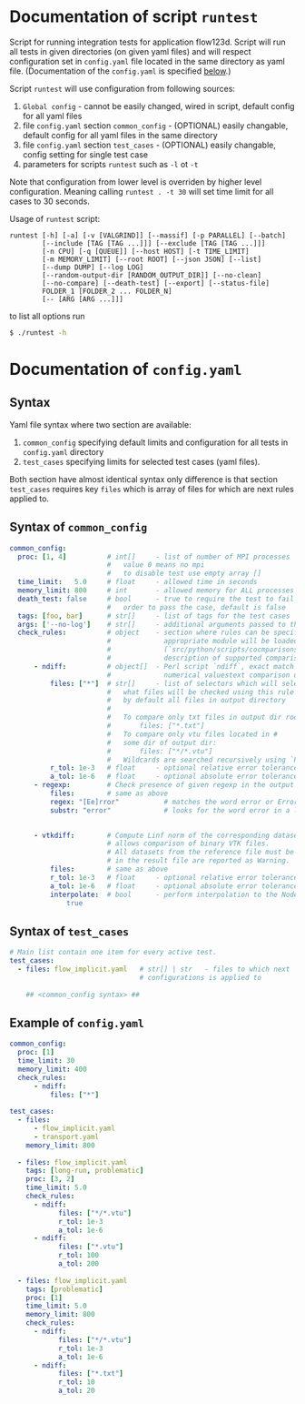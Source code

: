 # Documentation of script `runtest`
Script for running integration tests for application flow123d. Script will
run all tests in given directories (on given yaml files) and will respect
configuration set in `config.yaml` file located in the same directory as
yaml file. (Documentation of the `config.yaml` is specified [below](#documentation-of-configyaml).)


Script `runtest` will use configuration from following sources:
  1. `Global config` - cannot be easily changed, wired in script, default config for all yaml files
  2. file `config.yaml` section `common_config` - (OPTIONAL) easily changable, default config for all yaml files in the same directory
  3. file `config.yaml` section `test_cases` - (OPTIONAL) easily changable, config setting for single test case
  4. parameters for scripts `runtest` such as `-l` ot `-t`
  
Note that configuration from lower level is overriden by higher level configuration. Meaning calling `runtest . -t 30` will set time limit for all cases to 30 seconds.
  
Usage of `runtest` script:
```
runtest [-h] [-a] [-v [VALGRIND]] [--massif] [-p PARALLEL] [--batch]
        [--include [TAG [TAG ...]]] [--exclude [TAG [TAG ...]]]
        [-n CPU] [-q [QUEUE]] [--host HOST] [-t TIME_LIMIT]
        [-m MEMORY_LIMIT] [--root ROOT] [--json JSON] [--list]
        [--dump DUMP] [--log LOG]
        [--random-output-dir [RANDOM_OUTPUT_DIR]] [--no-clean]
        [--no-compare] [--death-test] [--export] [--status-file]
        FOLDER_1 [FOLDER_2 ... FOLDER_N]
        [-- [ARG [ARG ...]]]
```

to list all options run

```sh
$ ./runtest -h
```


# Documentation of `config.yaml`

## Syntax
Yaml file syntax where two section are available:

  1. `common_config` specifying default limits and configuration for all tests in `config.yaml` directory
  2. `test_cases` specifying limits for selected test cases (yaml files).

Both section have almost identical syntax only difference is that section `test_cases` requires key `files` which is array of files for which are next rules applied to.

## Syntax of `common_config`

```yaml
common_config:
  proc: [1, 4]          # int[]     - list of number of MPI processes
                        #   value 0 means no mpi
                        #   to disable test use empty array []
  time_limit:   5.0     # float     - allowed time in seconds
  memory_limit: 800     # int       - allowed memory for ALL processes
  death_test: false     # bool      - true to require the test to fail in
                        #   order to pass the case, default is false
  tags: [foo, bar]      # str[]     - list of tags for the test cases
  args: ['--no-log']    # str[]     - additional arguments passed to the Flow123d binary
  check_rules:          # object    - section where rules can be specified, for every key 
                        #             appropriate module will be loaded 
                        #             (`src/python/scripts/cocmparisons/modules`)
                        #             description of supported comparison rules folows.
      - ndiff:          # object[]  - Perl script `ndiff`, exact match of the text, numerical match of detected 
                        #             numerical valuestext comparison using Perl script 
          files: ["*"]  # str[]     - list of selectors which will select
                        #   what files will be checked using this rule
                        #   by default all files in output directory
                        #   
                        #   To compare only txt files in output dir root:
                        #       files: ["*.txt"]
                        #   To compare only vtu files located in #
                        #   some dir of output dir:
                        #       files: ["*/*.vtu"]
                        #   Wildcards are searched recursively using `Path.walk`, see (`src/python/scripts/prescriptions/__init__.py:AbstractRun._get_ref_output_files).
          r_tol: 1e-3   # float     - optional relative error tolerance
          a_tol: 1e-6   # float     - optional absolute error tolerance
      - regexp:         # Check presence of given regexp in the output file.
          files:        # same as above
          regex: "[Ee]rror"           # matches the word error or Error in line
          substr: "error"             # looks for the word error in a line

          
      - vtkdiff:        # Compute Linf norm of the corresponding datasets using the VTK library. 
                        # allows comparison of binary VTK files.
                        # All datasets from the reference file must be presented. Additional datasets
                        # in the result file are reported as Warning.
          files:        # same as above
          r_tol: 1e-3   # float     - optional relative error tolerance
          a_tol: 1e-6   # float     - optional absolute error tolerance
          interpolate:  # bool      - perform interpolation to the NodeData of the reference mesh before caclulation the norm
              true 

```

## Syntax of `test_cases`

```yaml
# Main list contain one item for every active test.
test_cases:
  - files: flow_implicit.yaml   # str[] | str   - files to which next
                                # configurations is applied to
    
    ## <common_config syntax> ##
```


## Example of `config.yaml`

```yaml
common_config:
  proc: [1]
  time_limit: 30
  memory_limit: 400
  check_rules: 
      - ndiff:
          files: ["*"]
  
test_cases:
  - files:
      - flow_implicit.yaml
      - transport.yaml
    memory_limit: 800
    
  - files: flow_implicit.yaml
    tags: [long-run, problematic]
    proc: [3, 2]
    time_limit: 5.0
    check_rules:
      - ndiff:
            files: ["*/*.vtu"]
            r_tol: 1e-3
            a_tol: 1e-6
      - ndiff:
            files: ["*.vtu"]
            r_tol: 100
            a_tol: 200
    
  - files: flow_implicit.yaml
    tags: [problematic]
    proc: [1]
    time_limit: 5.0
    memory_limit: 800
    check_rules:
      - ndiff:
            files: ["*/*.vtu"]
            r_tol: 1e-3
            a_tol: 1e-6
      - ndiff:
            files: ["*.txt"]
            r_tol: 10
            a_tol: 20
```
